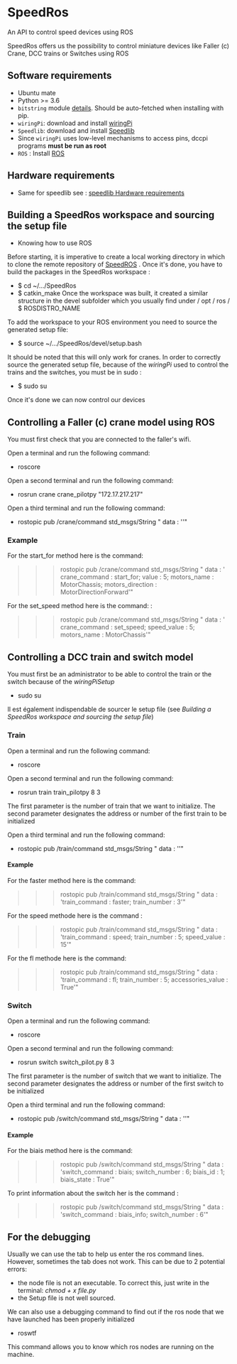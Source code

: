 # SpeedRos
An API to control speed devices using ROS

SpeedRos offers us the possibility to control miniature devices like Faller (c) Crane, DCC trains or Switches using ROS

Software requirements
---------------------
 * Ubuntu mate
 * Python >= 3.6
 * `bitstring` module [details](https://pypi.python.org/pypi/bitstring/3.1.3). Should be auto-fetched when installing with pip.
 * `wiringPi`: download and install [wiringPi](http://wiringpi.com/download-and-install/)
 * `Speedlib`: download and install [Speedlib](https://cristal-padrspeed.readthedocs.io/en/latest/documentation.html#installation)
 * Since `wiringPi` uses low-level mechanisms to access pins, dccpi programs **must be run as root**
 * `ROS` : Install [ROS](http://wiki.ros.org/ROS/Installation)


Hardware requirements
---------------------
 * Same for speedlib see : [speedlib Hardware requirements](https://cristal-padrspeed.readthedocs.io/en/latest/documentation.html#hardware-requirements)

Building a SpeedRos workspace and sourcing the setup file
-------------------------------------------------------
 * Knowing how to use ROS

Before starting, it is imperative to create a local working directory in which to clone the remote repository of [SpeedROS](https://github.com/CRIStAL-PADR/SpeedRos) .
Once it's done, you have to build the packages in the SpeedRos workspace :
 * $ cd ~/.../SpeedRos
 * $ catkin_make
Once the workspace was built, it created a similar structure in the devel subfolder which you usually find under / opt / ros / $ ROSDISTRO_NAME

To add the workspace to your ROS environment you need to source the generated setup file:
 * $ source ~/.../SpeedRos/devel/setup.bash

It should be noted that this will only work for cranes. In order to correctly source the generated setup file, because of the *wiringPi* used to control the trains and the switches, you must be in sudo :
 * $ sudo su

Once it's done we can now control our devices

## Controlling a Faller (c) crane model using ROS

You must first check that you are connected to the faller's wifi.

Open a terminal and run the following command: 
 * roscore

Open a second terminal and run the following command: 
 * rosrun crane crane_pilotpy "172.17.217.217"

Open a third terminal and run the following command: 
 * rostopic pub /crane/command std_msgs/String " data : ''"

### Example
For the start_for method here is the command:
 >>> rostopic pub /crane/command std_msgs/String " data : ' crane_command : start_for; value : 5; motors_name : MotorChassis; motors_direction : MotorDirectionForward'"

For the set_speed method here is the command: : 
 >>> rostopic pub /crane/command std_msgs/String " data : ' crane_command : set_speed; speed_value : 5; motors_name : MotorChassis'"

## Controlling a DCC train and switch model

You must first be an administrator to be able to control the train or the switch because of the *wiringPiSetup*
 * sudo su

Il est également indispendable de sourcer le setup file (see *Building a SpeedRos workspace and sourcing the setup file*)

### Train
Open a terminal and run the following command: 
 * roscore

Open a second terminal and run the following command: 
 * rosrun train train_pilotpy 8 3

The first parameter is the number of train that we want to initialize.
The second parameter designates the address or number of the first train to be initialized

Open a third terminal and run the following command: 
 * rostopic pub /train/command std_msgs/String " data : ''"

#### Example
For the faster method here is the command:
 >>> rostopic pub /train/command std_msgs/String " data : 'train_command : faster; train_number : 3'"

For the speed methode here is the command : 
 >>> rostopic pub /train/command std_msgs/String " data : 'train_command : speed; train_number : 5; speed_value : 15'"

For the fl methode here is the command:
 >>> rostopic pub /train/command std_msgs/String " data : 'train_command : fl; train_number : 5; accessories_value : True'"

### Switch
Open a terminal and run the following command: 
 * roscore

Open a second terminal and run the following command: 
 * rosrun switch switch_pilot.py 8 3

The first parameter is the number of switch that we want to initialize.
The second parameter designates the address or number of the first switch to be initialized

Open a third terminal and run the following command: 
 * rostopic pub /switch/command std_msgs/String " data : ''"

#### Example
For the biais method here is the command:
 >>> rostopic pub /switch/command std_msgs/String " data : 'switch_command : biais; switch_number : 6; biais_id : 1; biais_state : True'"

To print information about the switch her is the command : 
 >>> rostopic pub /switch/command std_msgs/String " data : 'switch_command : biais_info; switch_number : 6'"

## For the debugging
Usually we can use the tab to help us enter the ros command lines.
However, sometimes the tab does not work. This can be due to 2 potential errors:
* the node file is not an executable. To correct this, just write in the terminal: *chmod + x file.py*
* the Setup file is not well sourced.

We can also use a debugging command to find out if the ros node that we have launched has been properly initialized
* roswtf

This command allows you to know which ros nodes are running on the machine.


